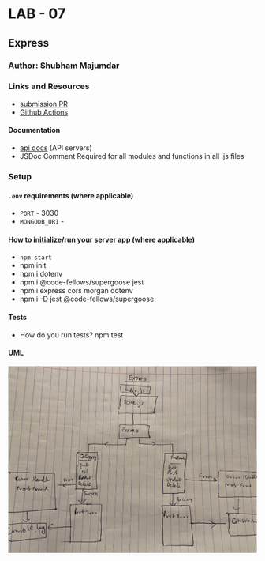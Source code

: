 # LAB - 07

## Express

### Author: Shubham Majumdar

### Links and Resources
* [submission PR](https://github.com/Shubham-401n16/Lab07/pull/1)
* [Github Actions](https://github.com/Shubham-401n16/Lab07/actions)

#### Documentation
* [api docs](http://xyz.com/api-docs) (API servers)
* JSDoc Comment Required for all modules and functions in all .js files

### Setup
#### `.env` requirements (where applicable)
* `PORT` - 3030
* `MONGODB_URI` - 

#### How to initialize/run your server app (where applicable)
* `npm start`
* npm init
* npm i dotenv
* npm i @code-fellows/supergoose jest
* npm i express cors morgan dotenv
* npm i -D jest @code-fellows/supergoose
  
#### Tests
* How do you run tests?
npm test

#### UML
![UML Diagram](whiteboard.jpg)
